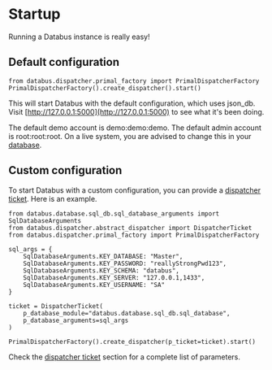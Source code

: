 # Startup

Running a Databus instance is really easy! 

## Default configuration

```
from databus.dispatcher.primal_factory import PrimalDispatcherFactory
PrimalDispatcherFactory().create_dispatcher().start()
```

This will start Databus with the default configuration, which uses json_db. Visit [http://127.0.0.1:5000](http://127.0.0.1:5000) to see what it's been doing.

The default demo account is demo:demo:demo. The default admin account is root:root:root. On a live system, you are advised to change this in your [database](database.md).

## Custom configuration

To start Databus with a custom configuration, you can provide a [dispatcher ticket](dispatcher.md). Here is an example.

```
from databus.database.sql_db.sql_database_arguments import SqlDatabaseArguments
from databus.dispatcher.abstract_dispatcher import DispatcherTicket
from databus.dispatcher.primal_factory import PrimalDispatcherFactory

sql_args = {
    SqlDatabaseArguments.KEY_DATABASE: "Master",
    SqlDatabaseArguments.KEY_PASSWORD: "reallyStrongPwd123",
    SqlDatabaseArguments.KEY_SCHEMA: "databus",
    SqlDatabaseArguments.KEY_SERVER: "127.0.0.1,1433",
    SqlDatabaseArguments.KEY_USERNAME: "SA"
}

ticket = DispatcherTicket(
    p_database_module="databus.database.sql_db.sql_database",
    p_database_arguments=sql_args
)

PrimalDispatcherFactory().create_dispatcher(p_ticket=ticket).start()
```

Check the [dispatcher ticket](dispatcher.md) section for a complete list of parameters.
